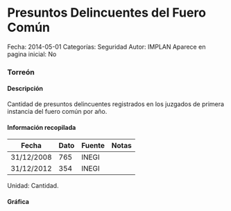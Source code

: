 Presuntos Delincuentes del Fuero Común
=====

Fecha: 2014-05-01
Categorías: Seguridad
Autor: IMPLAN
Aparece en pagina inicial: No

### Torreón

#### Descripción

Cantidad de presuntos delincuentes registrados en los juzgados de primera instancia del fuero común por año.

#### Información recopilada

<table class="table table-hover table-bordered matriz">
  <thead>
    <tr><th>Fecha</th><th>Dato</th><th>Fuente</th><th>Notas</th></tr>
  </thead>
  <tbody>
    <tr><td class="centrado">31/12/2008</td><td class="derecha">765</td><td>INEGI</td><td></td></tr>
    <tr><td class="centrado">31/12/2012</td><td class="derecha">354</td><td>INEGI</td><td></td></tr>
  </tbody>
</table>

Unidad: Cantidad.

#### Gráfica

<div id="Morrissxeiytmy" class="grafica"></div>
  <!-- JAVASCRIPT DE LA GRAFICA EN Morrissxeiytmy -->
  <script>
  new Morris.Line({
    element: 'Morrissxeiytmy',
    data: [
      { fecha: '2008-12-31', dato: 765 },
      { fecha: '2012-12-31', dato: 354 }
    ],
    xkey: 'fecha',
    ykeys: ['dato'],
    labels: ['Dato'],
    lineColors: ['#FF5B02'],
    xLabelFormat: function(d) {
      return d.getDate()+'/'+(d.getMonth()+1)+'/'+d.getFullYear();
    },
    dateFormat: function (ts) {
      var d = new Date(ts);
      return d.getDate() + '/' + (d.getMonth() + 1) + '/' + d.getFullYear();
    }
  });
  </script>
